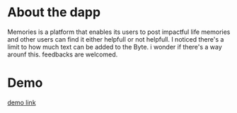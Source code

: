 # About the dapp

Memories is a platform that enables its users to post impactful life memories and other users can find it either helpfull or not helpfull. I noticed there's a limit to how much text can be added to the Byte. i wonder if there's a way arounf this. feedbacks are welcomed. 

# Demo
[demo link ](https://luxury-paletas-43be41.netlify.app)
